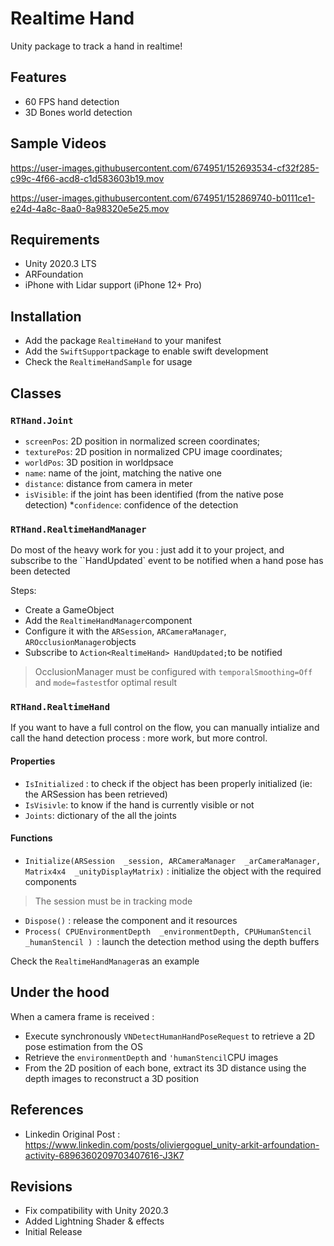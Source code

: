 # Realtime Hand

Unity package to track a hand in realtime!

## Features
* 60 FPS hand detection
* 3D Bones world detection

## Sample Videos

https://user-images.githubusercontent.com/674951/152693534-cf32f285-c99c-4f66-acd8-c1d583603b19.mov

https://user-images.githubusercontent.com/674951/152869740-b0111ce1-e24d-4a8c-8aa0-8a98320e5e25.mov 


## Requirements
* Unity 2020.3 LTS 
* ARFoundation
* iPhone with Lidar support (iPhone 12+ Pro)

## Installation
* Add the package `RealtimeHand` to your manifest
* Add the `SwiftSupport`package to enable swift development
* Check the `RealtimeHandSample` for usage

## Classes

### `RTHand.Joint`
* `screenPos`: 2D position in normalized screen coordinates;
* `texturePos`: 2D position in normalized CPU image coordinates;
* `worldPos`: 3D position in worldpsace
*  `name`: name of the joint, matching the native one
* `distance`: distance from camera in meter
* `isVisible`: if the joint has been identified (from the native pose detection)
*`confidence`: confidence of the detection

### `RTHand.RealtimeHandManager`
Do most of the heavy work for you : just add it to your project, and subscribe to the ``HandUpdated` event to be notified when a hand pose has been detected

Steps:
* Create a GameObject
* Add the `RealtimeHandManager`component
* Configure it with the `ARSession`, `ARCameraManager`, `AROcclusionManager`objects
* Subscribe to  `Action<RealtimeHand> HandUpdated;`to be notified

>  OcclusionManager must be configured with `temporalSmoothing=Off` and
> `mode=fastest`for optimal result


### `RTHand.RealtimeHand`
If you want to have a full control on the flow, you can manually intialize and call the hand detection process : more work, but more control. 

#### Properties
* `IsInitialized` : to check if the object has been properly initialized (ie: the ARSession has been retrieved)
* `IsVisivle`: to know if the hand is currently visible or not
* `Joints`: dictionary of the all the joints 

#### Functions
* `Initialize(ARSession  _session, ARCameraManager  _arCameraManager, Matrix4x4  _unityDisplayMatrix)` :  initialize the object with the required components
>  The session must be in tracking mode 
*  `Dispose()` :  release the component and it resources
*  `Process( CPUEnvironmentDepth  _environmentDepth, CPUHumanStencil  _humanStencil ) `: launch the detection method using the depth buffers

Check the ``RealtimeHandManager``as an example


## Under the hood
When a camera frame is received :
* Execute synchronously `VNDetectHumanHandPoseRequest` to retrieve a 2D pose estimation from the OS
* Retrieve the `environmentDepth` and `'humanStencil`CPU images 
* From the 2D position of each bone, extract its 3D distance using the depth images to reconstruct a 3D position

## References
* Linkedin Original Post : https://www.linkedin.com/posts/oliviergoguel_unity-arkit-arfoundation-activity-6896360209703407616-J3K7


## Revisions
* Fix compatibility with Unity 2020.3
* Added Lightning Shader & effects
* Initial Release
